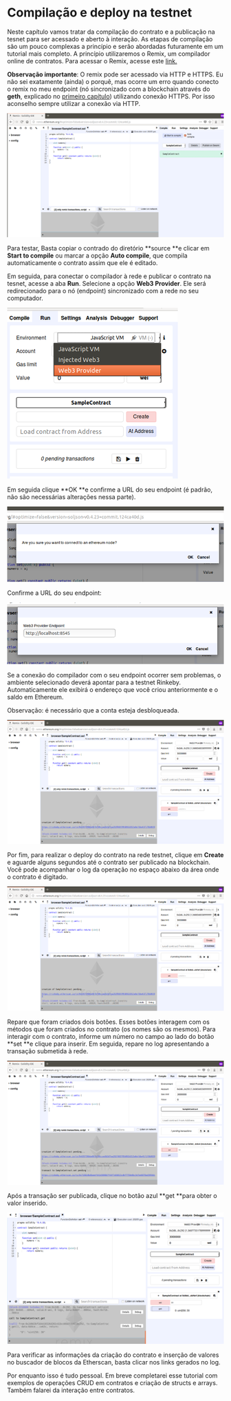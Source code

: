 # Compilação e deploy na testnet

Neste capítulo vamos tratar da compilação do contrato e a publicação na tesnet para ser acessado e aberto à interação. As etapas de compilação são um pouco complexas a princípio e serão abordadas futuramente em um tutorial mais completo. A princípio utilizaremos o Remix, um compilador online de contratos. Para acessar o Remix, acesse este [link.](http://remix.ethereum.org/#optimize=false&version=soljson-v0.4.23+commit.124ca40d.js)

**Observação importante**: O remix pode ser acessado via HTTP e HTTPS. Eu não sei exatamente \(ainda\) o porquê, mas ocorre um erro quando conecto o remix no meu endpoint \(nó sincronizado com a blockchain através do **geth**, explicado no [primeiro capítulo](//chapter1.md)\) utilizando conexão HTTPS. Por isso aconselho sempre utilizar a conexão via HTTP.

![](/assets/remix1.png)

Para testar, Basta copiar o contrado do diretório **source **e clicar em **Start to compile** ou marcar a opção **Auto compile**, que compila automaticamente o contrato assim que ele é editado.

Em seguida, para conectar o compilador à rede e publicar o contrato na tesnet, acesse a aba **Run**. Selecione a opção **Web3 Provider**. Ele será redirecionado para o nó \(endpoint\) sincronizado com a rede no seu computador.

![](/assets/remix2.png)

Em seguida clique **OK **e confirme a URL do seu endpoint \(é padrão, não são necessárias alterações nessa parte\).

![](/assets/remix4b.png)

Confirme a URL do seu endpoint:

![](/assets/remix3.png)

Se a conexão do compilador com o seu endpoint ocorrer sem problemas, o ambiente selecionado deverá apontar para  a testnet Rinkeby. Automaticamente ele exibirá o endereço que você criou anteriormente e o saldo em Ethereum.

Observação: é necessário que a conta esteja desbloqueada.

![](/assets/remix5.png)

Por fim, para realizar o deploy do contrato na rede testnet, clique em **Create** e aguarde alguns segundos até o contrato ser publicado na blockchain. Você pode acompanhar o log da operação no espaço abaixo da área onde o contrato é digitado.

![](/assets/remix5.png)

Repare que foram criados dois botões. Esses botões interagem com os métodos que foram criados no contrato \(os nomes são os mesmos\). Para interagir com o contrato, informe um número no campo ao lado do botão **set **e clique para inserir. Em seguida, repare no log apresentando a transação submetida à rede.

![](/assets/remix6.png)

Após a transação ser publicada, clique no botão azul **get **para obter o valor inserido.

![](/assets/remix7.png)

Para verificar as informações da criação do contrato e inserção de valores no buscador de blocos da Etherscan, basta clicar nos links gerados no log.

Por enquanto isso é tudo pessoal. Em breve completarei esse tutorial com exemplos de operações CRUD em contratos e criação de structs e arrays. Também falarei da interação entre contratos.

